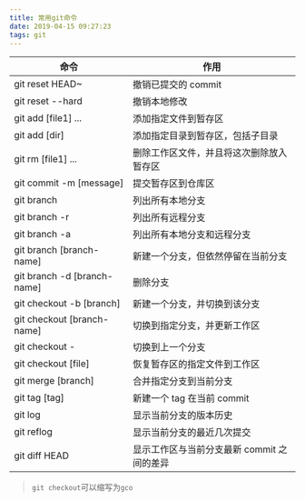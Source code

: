 ```yaml
---
title: 常用git命令
date: 2019-04-15 09:27:23
tags: git
---
```


| 命令                        | 作用                                       |
| --------------------------- | ------------------------------------------ |
| git reset HEAD~             | 撤销已提交的 commit                        |
| git reset --hard            | 撤销本地修改                               |
| git add [file1] ...         | 添加指定文件到暂存区                       |
| git add [dir]               | 添加指定目录到暂存区，包括子目录           |
| git rm [file1] ...          | 删除工作区文件，并且将这次删除放入暂存区   |
| git commit -m [message]     | 提交暂存区到仓库区                         |
| git branch                  | 列出所有本地分支                           |
| git branch -r               | 列出所有远程分支                           |
| git branch -a               | 列出所有本地分支和远程分支                 |
| git branch [branch-name]    | 新建一个分支，但依然停留在当前分支         |
| git branch -d [branch-name] | 删除分支                                   |
| git checkout -b [branch]    | 新建一个分支，并切换到该分支               |
| git checkout [branch-name]  | 切换到指定分支，并更新工作区               |
| git checkout -              | 切换到上一个分支                           |
| git checkout [file]         | 恢复暂存区的指定文件到工作区               |
| git merge [branch]          | 合并指定分支到当前分支                     |
| git tag [tag]               | 新建一个 tag 在当前 commit                 |
| git log                     | 显示当前分支的版本历史                     |
| git reflog                  | 显示当前分支的最近几次提交                 |
| git diff HEAD               | 显示工作区与当前分支最新 commit 之间的差异 |

> `git checkout`可以缩写为`gco`
